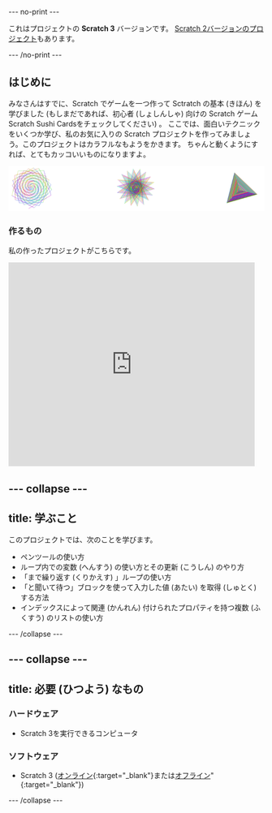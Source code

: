 \--- no-print \---

これはプロジェクトの **Scratch 3** バージョンです。 [Scratch 2バージョンのプロジェクト](https://projects.raspberrypi.org/en/projects/cd-intermediate-scratch-sushi-scratch2)もあります。

\--- /no-print \---

## はじめに

みなさんはすでに、Scratch でゲームを一つ作って Sctratch の基本 (きほん) を学びました (もしまだであれば、初心者 (しょしんしゃ) 向けの Scratch ゲーム Scratch Sushi Cardsをチェックしてください) 。 ここでは、面白いテクニックをいくつか学び、私のお気に入りの Scratch プロジェクトを作ってみましょう。このプロジェクトはカラフルなもようをかきます。 ちゃんと動くようにすれば、とてもカッコいいものになりますよ。

![](images/pen1.png)

### 作るもの

私の作ったプロジェクトがこちらです。

<div class="scratch-preview">
  <iframe allowtransparency="true" width="485" height="402" src="https://scratch.mit.edu/projects/embed/205355399/?autostart=false" frameborder="0"></iframe>
</div>

## \--- collapse \---

## title: 学ぶこと

このプロジェクトでは、次のことを学びます。

+ ペンツールの使い方
+ ループ内での変数 (へんすう) の使い方とその更新 (こうしん) のやり方
+ 「まで繰り返す (くりかえす) 」ループの使い方
+ 「と聞いて待つ」ブロックを使って入力した値 (あたい) を取得 (しゅとく) する方法
+ インデックスによって関連 (かんれん) 付けられたプロパティを持つ複数 (ふくすう) のリストの使い方

\--- /collapse \---

## \--- collapse \---

## title: 必要 (ひつよう) なもの

### ハードウェア

+ Scratch 3を実行できるコンピュータ

### ソフトウェア

+ Scratch 3 ([オンライン](https://scratch.mit.edu/projects/editor/){:target="_blank"}または[オフライン](https://scratch.mit.edu/download/)"{:target="_blank"})

\--- /collapse \---